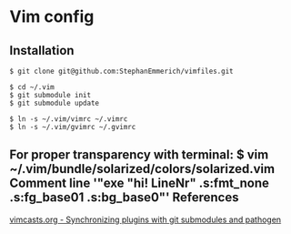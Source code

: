 Vim config
===========

Installation
------------

	$ git clone git@github.com:StephanEmmerich/vimfiles.git

	$ cd ~/.vim
	$ git submodule init
	$ git submodule update

	$ ln -s ~/.vim/vimrc ~/.vimrc
	$ ln -s ~/.vim/gvimrc ~/.gvimrc

For proper transparency with terminal:
	$ vim ~/.vim/bundle/solarized/colors/solarized.vim
	Comment line '"exe "hi! LineNr"         .s:fmt_none   .s:fg_base01 .s:bg_base0"' 
References
----------

[vimcasts.org - Synchronizing plugins with git submodules and pathogen](http://vimcasts.org/episodes/synchronizing-plugins-with-git-submodules-and-pathogen/)
